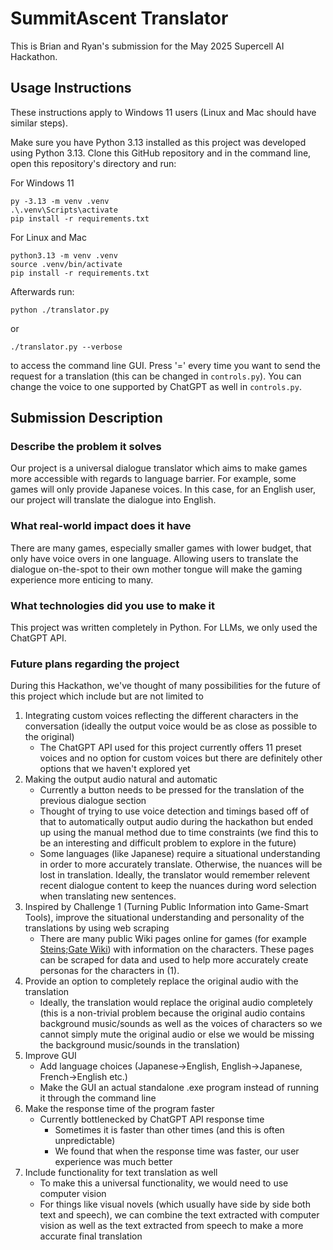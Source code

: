 # SummitAscent Translator
This is Brian and Ryan's submission for the May 2025 Supercell AI Hackathon.

## Usage Instructions
These instructions apply to Windows 11 users (Linux and Mac should have similar steps).

Make sure you have Python 3.13 installed as this project was developed using Python 3.13.
Clone this GitHub repository and in the command line, open this repository's directory and run:

For Windows 11
```
py -3.13 -m venv .venv
.\.venv\Scripts\activate
pip install -r requirements.txt
```

For Linux and Mac
```
python3.13 -m venv .venv
source .venv/bin/activate
pip install -r requirements.txt
```

Afterwards run:
```
python ./translator.py
```
or 
```
./translator.py --verbose
```
to access the command line GUI. Press '=' every time you want to send the request for a translation (this can be changed in ```controls.py```). You can change the voice to one supported by ChatGPT as well in ```controls.py```.

## Submission Description
### Describe the problem it solves
Our project is a universal dialogue translator which aims to make games more accessible with regards to language barrier. For example, some games will only provide Japanese voices. In this case, for an English user, our project will translate the dialogue into English.

### What real-world impact does it have
There are many games, especially smaller games with lower budget, that only have voice overs in one language. Allowing users to translate the dialogue on-the-spot to their own mother tongue will make the gaming experience more enticing to many. 

### What technologies did you use to make it
This project was written completely in Python. For LLMs, we only used the ChatGPT API.

### Future plans regarding the project
During this Hackathon, we've thought of many possibilities for the future of this project which include but are not limited to
1. Integrating custom voices reflecting the different characters in the conversation (ideally the output voice would be as close as possible to the original)
    - The ChatGPT API used for this project currently offers 11 preset voices and no option for custom voices but there are definitely other options that we haven't explored yet
2. Making the output audio natural and automatic
    - Currently a button needs to be pressed for the translation of the previous dialogue section
    - Thought of trying to use voice detection and timings based off of that to automatically output audio during the hackathon but ended up using the manual method due to time constraints (we find this to be an interesting and difficult problem to explore in the future)
    - Some languages (like Japanese) require a situational understanding in order to more accurately translate. Otherwise, the nuances will be lost in translation. Ideally, the translator would remember relevent recent dialogue content to keep the nuances during word selection when translating new sentences. 
3. Inspired by Challenge 1 (Turning Public Information into Game-Smart Tools), improve the situational understanding and personality of the translations by using web scraping
    - There are many public Wiki pages online for games (for example [Steins;Gate Wiki](https://steins-gate.fandom.com/wiki/Steins;Gate_Wiki)) with information on the characters. These pages can be scraped for data and used to help more accurately create personas for the characters in (1).
4. Provide an option to completely replace the original audio with the translation
    - Ideally, the translation would replace the original audio completely (this is a non-trivial problem because the original audio contains background music/sounds as well as the voices of characters so we cannot simply mute the original audio or else we would be missing the background music/sounds in the translation)
5. Improve GUI
    - Add language choices (Japanese->English, English->Japanese, French->English etc.)
    - Make the GUI an actual standalone .exe program instead of running it through the command line
6. Make the response time of the program faster
    - Currently bottlenecked by ChatGPT API response time
        - Sometimes it is faster than other times (and this is often unpredictable)
        - We found that when the response time was faster, our user experience was much better
7. Include functionality for text translation as well
    - To make this a universal functionality, we would need to use computer vision
    - For things like visual novels (which usually have side by side both text and speech), we can combine the text extracted with computer vision as well as the text extracted from speech to make a more accurate final translation

